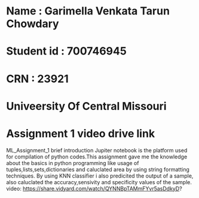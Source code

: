 # Name : Garimella Venkata Tarun Chowdary
# Student id : 700746945
# CRN : 23921
# Univeersity Of Central Missouri
# Assignment 1 video drive link
ML_Assignment_1 brief introduction
Jupiter notebook is the platform used for compilation of python codes.This assignment gave me the knowledge about the basics in python programming like usage of tuples,lists,sets,dictionaries and caluclated area by using string formatting techniques. By using KNN classifier i also predicited the output of a sample, also caluclated the accuracy,sensivity and specificity values of the sample.
video: https://share.vidyard.com/watch/QYNNBpTAMmFYvr5asDdkyD?
